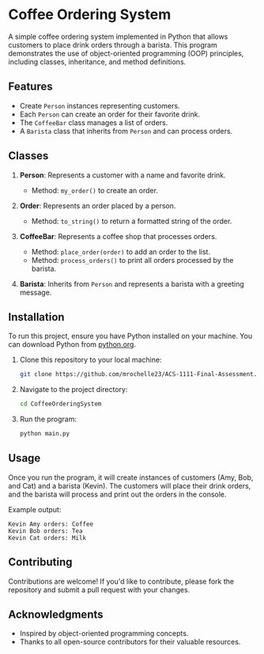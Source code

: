 # Coffee Ordering System

A simple coffee ordering system implemented in Python that allows customers to place drink orders through a barista. This program demonstrates the use of object-oriented programming (OOP) principles, including classes, inheritance, and method definitions.

## Features

- Create `Person` instances representing customers.
- Each `Person` can create an order for their favorite drink.
- The `CoffeeBar` class manages a list of orders.
- A `Barista` class that inherits from `Person` and can process orders.

## Classes

1. **Person**: Represents a customer with a name and favorite drink.
   - Method: `my_order()` to create an order.

2. **Order**: Represents an order placed by a person.
   - Method: `to_string()` to return a formatted string of the order.

3. **CoffeeBar**: Represents a coffee shop that processes orders.
   - Method: `place_order(order)` to add an order to the list.
   - Method: `process_orders()` to print all orders processed by the barista.

4. **Barista**: Inherits from `Person` and represents a barista with a greeting message.

## Installation

To run this project, ensure you have Python installed on your machine. You can download Python from [python.org](https://www.python.org/downloads/).

1. Clone this repository to your local machine:

   ```bash
   git clone https://github.com/mrochelle23/ACS-1111-Final-Assessment.git
   ```

2. Navigate to the project directory:

   ```bash
   cd CoffeeOrderingSystem
   ```

3. Run the program:

   ```bash
   python main.py
   ```

## Usage

Once you run the program, it will create instances of customers (Amy, Bob, and Cat) and a barista (Kevin). The customers will place their drink orders, and the barista will process and print out the orders in the console.

Example output:

```
Kevin Amy orders: Coffee
Kevin Bob orders: Tea
Kevin Cat orders: Milk
```

## Contributing

Contributions are welcome! If you'd like to contribute, please fork the repository and submit a pull request with your changes.

## Acknowledgments

- Inspired by object-oriented programming concepts.
- Thanks to all open-source contributors for their valuable resources.
